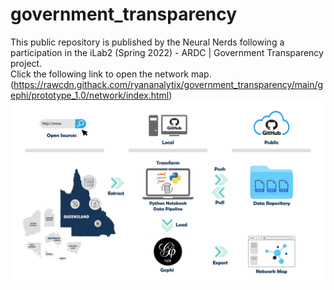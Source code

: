 # government_transparency
This public repository is published by the Neural Nerds following a participation in the iLab2 (Spring 2022) - ARDC | Government Transparency project. \
Click the following link to open the network map.
(https://rawcdn.githack.com/ryananalytix/government_transparency/main/gephi/prototype_1.0/network/index.html)
![alt text](https://github.com/ryananalytix/government_transparency/blob/main/NN_project_implemenation.png?raw=true)
